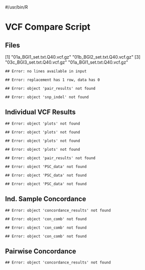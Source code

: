 #/usr/bin/R

VCF Compare Script
==================




## Files

[1] "01a_BGI1_set.txt.Q40.vcf.gz" "01b_BGI2_set.txt.Q40.vcf.gz"
[3] "03c_BGI3_set.txt.Q40.vcf.gz" "01a_BGI1_set.txt.Q40.vcf.gz"









```
## Error: no lines available in input
```

```
## Error: replacement has 1 row, data has 0
```



```
## Error: object 'pair_results' not found
```

```
## Error: object 'snp_indel' not found
```


## Individual VCF Results

```
## Error: object 'plots' not found
```

```
## Error: object 'plots' not found
```

```
## Error: object 'plots' not found
```

```
## Error: object 'plots' not found
```



```
## Error: object 'pair_results' not found
```

```
## Error: object 'PSC_data' not found
```

```
## Error: object 'PSC_data' not found
```

```
## Error: object 'PSC_data' not found
```


## Ind. Sample Concordance #


```
## Error: object 'concordance_results' not found
```

```
## Error: object 'con_comb' not found
```

```
## Error: object 'con_comb' not found
```

```
## Error: object 'con_comb' not found
```


## Pairwise Concordance


```
## Error: object 'concordance_results' not found
```

